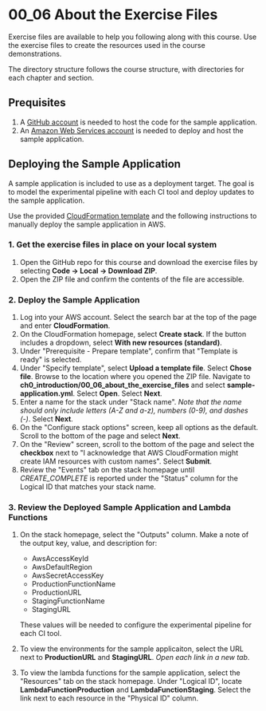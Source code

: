 # 00_06 About the Exercise Files

Exercise files are available to help you following along with this course.  Use the exercise files to create the resources used in the course demonstrations.

The directory structure follows the course structure, with directories for each chapter and section.

## Prequisites
1. A [GitHub account](https://github.com/join) is needed to host the code for the sample application.
2. An [Amazon Web Services account](https://aws.amazon.com/free) is needed to deploy and host the sample application.

## Deploying the Sample Application
A sample application is included to use as a deployment target. The goal is to model the experimental pipeline with each CI tool and deploy updates to the sample application.

Use the provided [CloudFormation template](./sample-application.yml) and the following instructions to manually deploy the sample application in AWS.

### 1. Get the exercise files in place on your local system
1. Open the GitHub repo for this course and download the exercise files by selecting **Code -> Local -> Download ZIP**.  
2. Open the ZIP file and confirm the contents of the file are accessible.

### 2. Deploy the Sample Application
1. Log into your AWS account.  Select the search bar at the top of the page and enter **CloudFormation**.
1. On the CloudFormation homepage, select **Create stack**.  If the button includes a dropdown, select **With new resources (standard)**.
1. Under "Prerequisite - Prepare template", confirm that "Template is ready" is selected.
1. Under "Specify template", select **Upload a template file**.  Select **Chose file**.  Browse to the location where you opened the ZIP file.  Navigate to **ch0_introduction/00_06_about_the_exercise_files** and select **sample-application.yml**.  Select **Open**. Select **Next**.
1. Enter a name for the stack under "Stack name". *Note that the name should only include letters (A-Z and a-z), numbers (0-9), and dashes (-)*.  Select **Next**.
1. On the "Configure stack options" screen, keep all options as the default.  Scroll to the bottom of the page and select **Next**.
1.  On the "Review" screen, scroll to the bottom of the page and select the **checkbox** next to "I acknowledge that AWS CloudFormation might create IAM resources with custom names".  Select **Submit**.
1. Review the "Events" tab on the stack homepage until *CREATE_COMPLETE* is reported under the "Status" column for the Logical ID that matches your stack name.

### 3. Review the Deployed Sample Application and Lambda Functions
1.  On the stack homepage, select the "Outputs" column.  Make a note of the output key, value, and description for:

    - AwsAccessKeyId
    - AwsDefaultRegion
    - AwsSecretAccessKey
    - ProductionFunctionName
    - ProductionURL
    - StagingFunctionName
    - StagingURL

    These values will be needed to configure the experimental pipeline for each CI tool.

2.  To view the environments for the sample applicaiton, select the URL next to **ProductionURL** and  **StagingURL**. *Open each link in a new tab*.

3.  To view the lambda functions for the sample application, select the "Resources" tab on the stack homepage.  Under "Logical ID", locate **LambdaFunctionProduction** and **LambdaFunctionStaging**.  Select the link next to each resource in the "Physical ID" column.
